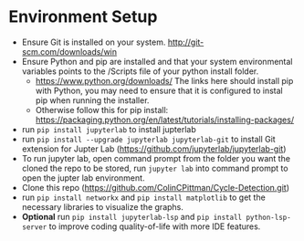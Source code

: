 # Environment Setup
  - Ensure Git is installed on your system. http://git-scm.com/downloads/win
  - Ensure Python and pip are installed and that your system environmental variables points to the /Scripts file of your python install folder.
      - https://www.python.org/downloads/ The links here should install pip with Python, you may need to ensure that it is configured to instal pip when running the installer.
      - Otherwise follow this for pip install: https://packaging.python.org/en/latest/tutorials/installing-packages/
  - run ```pip install jupyterlab``` to install jupterlab
  - run ```pip install --upgrade jupyterlab jupyterlab-git``` to install Git extension for Jupter Lab (https://github.com/jupyterlab/jupyterlab-git)
  - To run jupyter lab, open command prompt from the folder you want the cloned the repo to be stored, run ```jupyter lab``` into command prompt to open the jupter lab environment.
  - Clone this repo (https://github.com/ColinCPittman/Cycle-Detection.git)
  - run ```pip install networkx``` and ```pip install matplotlib``` to get the necessary libraries to visualize the graphs.
  - **Optional** run ```pip install jupyterlab-lsp``` and ```pip install python-lsp-server``` to improve coding quality-of-life with more IDE features.
    
